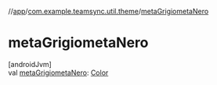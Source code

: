 //[app](../../index.md)/[com.example.teamsync.util.theme](index.md)/[metaGrigiometaNero](meta-grigiometa-nero.md)

# metaGrigiometaNero

[androidJvm]\
val [metaGrigiometaNero](meta-grigiometa-nero.md): [Color](https://developer.android.com/reference/kotlin/androidx/compose/ui/graphics/Color.html)
